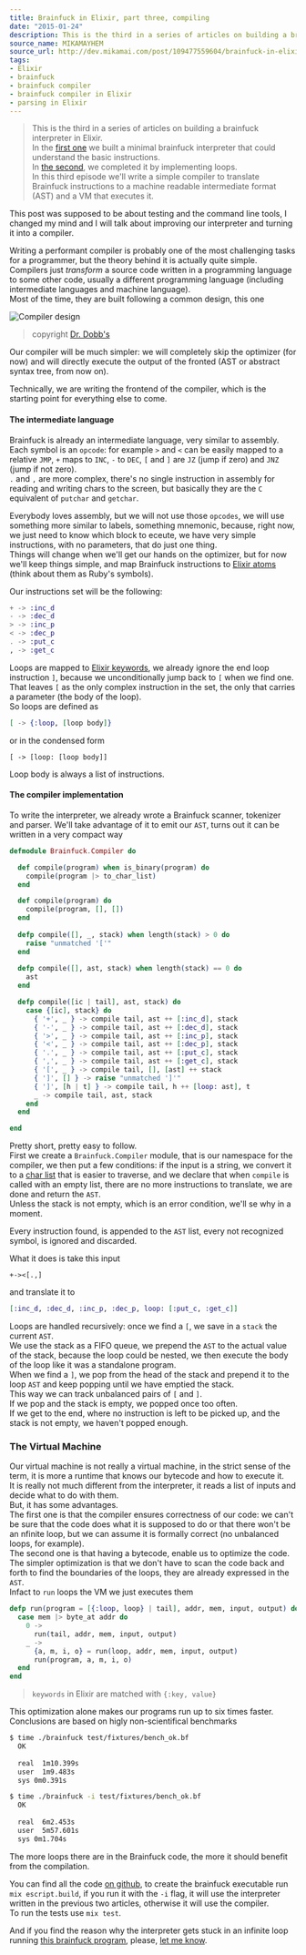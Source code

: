 ```yaml
---
title: Brainfuck in Elixir, part three, compiling
date: "2015-01-24"
description: This is the third in a series of articles on building a brainfuck interpreter in Elixir. In <a href="/2014/10/15/writing-a-brainfuck-interpreter-in-elixir-part-one.html#content">the first part</a> we built a minimal brainfuck interpreter that can already run some basic program. In <a href="/2014/11/10/writing-a-brainfuck-interpreter-in-elixir-part-two.html#content">the second part</a> we completed it by implementing loops. In this third episode we'll write a simple compiler to translate Brainfuck instructions to a machine readable intermediate format (AST) and a VM that executes it.
source_name: MIKAMAYHEM
source_url: http://dev.mikamai.com/post/109477559604/brainfuck-in-elixir-part-three-compiling
tags:
- Elixir
- brainfuck
- brainfuck compiler
- brainfuck compiler in Elixir
- parsing in Elixir
---
```


> This is the third in a series of articles on building a brainfuck interpreter in Elixir.  
In the [first one](/2014/10/15/writing-a-brainfuck-interpreter-in-elixir-part-one.html#content) we built a minimal brainfuck interpreter that could understand the basic instructions.  
In [the second](/2014/11/10/writing-a-brainfuck-interpreter-in-elixir-part-two.html#content), we completed it by implementing loops.  
In this third episode we'll write a simple compiler to translate Brainfuck instructions to a machine readable intermediate format (AST) and a VM that executes it.   

This post was supposed to be about testing and the command line tools, I changed my mind and I will talk about improving our interpreter and turning it into a compiler. 
   
Writing a performant compiler is probably one of the most challenging tasks for a programmer, but the theory behind it is actually quite simple.   
Compilers just *transform* a source code written in a programming language to some other code, usually a different programming language (including intermediate languages and machine language).   
Most of the time, they are built following a common design, this one

![Compiler design](http://twimgs.com/ddj/images/article/2012/0512/latfig1.gif)
> copyright [Dr. Dobb's](http://www.drdobbs.com/architecture-and-design/the-design-of-llvm/240001128)

Our compiler will be much simpler: we will completely skip the optimizer (for now) and will directly execute the output of the fronted (AST or abstract syntax tree, from now on).  

Technically, we are writing the frontend of the compiler, which is the starting point for everything else to come.   

#### The intermediate language

Brainfuck is already an intermediate language, very similar to assembly. Each symbol is an `opcode`: for example `>` and `<` can be easily mapped to a relative `JMP`, `+` maps to `INC`, `-` to `DEC`, `[` and `]` are `JZ` (jump if zero) and `JNZ` (jump if not zero).   
`.` and `,` are more complex, there's no single instruction in assembly for reading and writing chars to the screen, but basically they are the `C` equivalent of `putchar` and `getchar`.   

Everybody loves assembly, but we will not use those `opcodes`, we will use something more similar to labels, something mnemonic, because, right now, we just need to know which block to eceute, we have very simple instructions, with no parameters, that do just one thing.   
Things will change when we'll get our hands on the optimizer, but for now we'll keep things simple, and map Brainfuck instructions to [Elixir atoms](http://elixir-lang.org/getting_started/2.html#2.3-atoms) (think about them as Ruby's symbols).   

Our instructions set will be the following:  

```elixir
+ -> :inc_d
- -> :dec_d
> -> :inc_p
< -> :dec_p
. -> :put_c
, -> :get_c
```


Loops are mapped to [Elixir keywords](http://elixir-lang.org/getting_started/7.html#7.1-keyword-lists), we already ignore the end loop instruction `]`, because we unconditionally jump back to `[` when we find one.  
That leaves `[` as the only complex instruction in the set, the only that carries a parameter (the body of the loop).   
So loops are defined as  

```elixir
[ -> {:loop, [loop body]}
```

or in the condensed form   

```
[ -> [loop: [loop body]]
```

Loop body is always a list of instructions.  

#### The compiler implementation

To write the interpreter, we already wrote a Brainfuck scanner, tokenizer and parser. We'll take advantage of it to emit our `AST`, turns out it can be written in a very compact way

```elixir
defmodule Brainfuck.Compiler do

  def compile(program) when is_binary(program) do
    compile(program |> to_char_list)
  end

  def compile(program) do 
    compile(program, [], [])  
  end
  
  defp compile([], _, stack) when length(stack) > 0 do 
    raise "unmatched '['"  
  end
  
  defp compile([], ast, stack) when length(stack) == 0 do 
    ast  
  end

  defp compile([ic | tail], ast, stack) do
    case {[ic], stack} do
      { '+', _ } -> compile tail, ast ++ [:inc_d], stack
      { '-', _ } -> compile tail, ast ++ [:dec_d], stack
      { '>', _ } -> compile tail, ast ++ [:inc_p], stack
      { '<', _ } -> compile tail, ast ++ [:dec_p], stack
      { '.', _ } -> compile tail, ast ++ [:put_c], stack
      { ',', _ } -> compile tail, ast ++ [:get_c], stack
      { '[', _ } -> compile tail, [], [ast] ++ stack
      { ']', [] } -> raise "unmatched ']'"
      { ']', [h | t] } -> compile tail, h ++ [loop: ast], t
      _ -> compile tail, ast, stack
    end
  end

end
```

Pretty short, pretty easy to follow.  
First we create a `Brainfuck.Compiler` module, that is our namespace for the compiler, we then put a few conditions: if the input is a string, we convert it to a [char list](http://elixir-lang.org/getting_started/6.html#6.3-char-lists) that is easier to traverse, and we declare that when `compile` is called with an empty list, there are no more instructions to translate, we are done and return the `AST`.  
Unless the stack is not empty, which is an error condition, we'll se why in a moment.  

Every instruction found, is appended to the `AST` list, every not recognized symbol, is ignored and discarded.  

What it does is take this input

```brainfuck
+-><[.,]
```

and translate it to

```elixir
[:inc_d, :dec_d, :inc_p, :dec_p, loop: [:put_c, :get_c]]
```


Loops are handled recursively: once we find a `[`, we save in a `stack` the current `AST`.  
We use the stack as a FIFO queue, we prepend the `AST` to the actual value of the stack, because the loop could be nested, we then execute the body of the loop like it was a standalone program.  
When we find a `]`, we pop from the head of the stack and prepend it to the loop `AST` and keep popping until we have emptied the stack.   
This way we can track unbalanced pairs of `[` and `]`.  
If we pop and the stack is empty, we popped once too often.   
If we get to the end, where no instruction is left to be picked up, and the stack is not empty, we haven't popped enough.  


### The Virtual Machine

Our virtual machine is not really a virtual machine, in the strict sense of the term, it is more a runtime that knows our bytecode and how to execute it.  
It is really not much different from the interpreter, it reads a list of inputs and decide what to do with them.   
But, it has some advantages.   
The first one is that the compiler ensures correctness of our code: we can't be sure that the code does what it is supposed to do or that there won't be an nfinite loop, but we can assume it is formally correct (no unbalanced loops, for example).  
The second one is that having a bytecode, enable us to optimize the code.  
The simpler optimization is that we don't have to scan the code back and forth to find the boundaries of the loops, they are already expressed in the `AST`.  
Infact to `run` loops the VM we just executes them  

```elixir
defp run(program = [{:loop, loop} | tail], addr, mem, input, output) do
  case mem |> byte_at addr do
    0 ->
      run(tail, addr, mem, input, output)
    _ ->
      {a, m, i, o} = run(loop, addr, mem, input, output)
      run(program, a, m, i, o)
  end
end
```

> `keywords` in Elixir are matched with `{:key, value}`

This optimization alone makes our programs run up to six times faster.   
Conclusions are based on higly non-scientifical benchmarks  


```bash
$ time ./brainfuck test/fixtures/bench_ok.bf
  OK
  
  real  1m10.399s
  user  1m9.483s
  sys 0m0.391s

$ time ./brainfuck -i test/fixtures/bench_ok.bf
  OK
  
  real  6m2.453s
  user  5m57.601s
  sys 0m1.704s 
```

The more loops there are in the Brainfuck code, the more it should benefit from the compilation.   

You can find all the code [on github](https://github.com/wstucco/elixir-brainfuck/), to create the brainfuck executable run `mix escript.build`, if you run it with the `-i` flag, it will use the interpreter written in the previous two articles, otherwise it will use the compiler.  
To run the tests use `mix test`.   
  

And if you find the reason why the interpreter gets stuck in an infinite loop running [this brainfuck program](https://github.com/wstucco/elixir-brainfuck/blob/master/test/fixtures/bench.bf), please, [let me know](mailto:massimo@mikamai.com).
